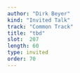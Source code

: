 ```yaml
---
author: "Dirk Beyer"
kind: "Invited Talk"
track: "Common Track"
title: "tbd"
slot:  207
length: 60
type: invited
order: 70
---
```

